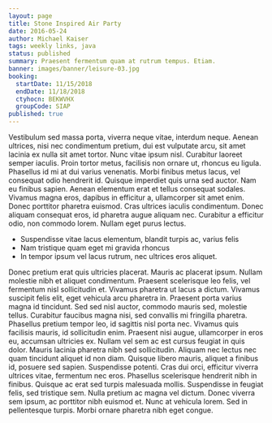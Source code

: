 ```yaml
---
layout: page
title: Stone Inspired Air Party
date: 2016-05-24
author: Michael Kaiser
tags: weekly links, java
status: published
summary: Praesent fermentum quam at rutrum tempus. Etiam.
banner: images/banner/leisure-03.jpg
booking:
  startDate: 11/15/2018
  endDate: 11/18/2018
  ctyhocn: BEKWVHX
  groupCode: SIAP
published: true
---
```

Vestibulum sed massa porta, viverra neque vitae, interdum neque. Aenean ultrices, nisi nec condimentum pretium, dui est vulputate arcu, sit amet lacinia ex nulla sit amet tortor. Nunc vitae ipsum nisl. Curabitur laoreet semper iaculis. Proin tortor metus, facilisis non ornare ut, rhoncus eu ligula. Phasellus id mi at dui varius venenatis. Morbi finibus metus lacus, vel consequat odio hendrerit id. Quisque imperdiet quis urna sed auctor. Nam eu finibus sapien. Aenean elementum erat et tellus consequat sodales. Vivamus magna eros, dapibus in efficitur a, ullamcorper sit amet enim. Donec porttitor pharetra euismod. Cras ultrices iaculis condimentum. Donec aliquam consequat eros, id pharetra augue aliquam nec. Curabitur a efficitur odio, non commodo lorem. Nullam eget purus lectus.

* Suspendisse vitae lacus elementum, blandit turpis ac, varius felis
* Nam tristique quam eget mi gravida rhoncus
* In tempor ipsum vel lacus rutrum, nec ultrices eros aliquet.

Donec pretium erat quis ultricies placerat. Mauris ac placerat ipsum. Nullam molestie nibh et aliquet condimentum. Praesent scelerisque leo felis, vel fermentum nisl sollicitudin et. Vivamus pharetra ut lacus a dictum. Vivamus suscipit felis elit, eget vehicula arcu pharetra in. Praesent porta varius magna id tincidunt. Sed sed nisl auctor, commodo mauris sed, molestie tellus. Curabitur faucibus magna nisi, sed convallis mi fringilla pharetra. Phasellus pretium tempor leo, id sagittis nisl porta nec. Vivamus quis facilisis mauris, id sollicitudin enim.
Praesent nisi augue, ullamcorper in eros eu, accumsan ultricies ex. Nullam vel sem ac est cursus feugiat in quis dolor. Mauris lacinia pharetra nibh sed sollicitudin. Aliquam nec lectus nec quam tincidunt aliquet id non diam. Quisque libero mauris, aliquet a finibus id, posuere sed sapien. Suspendisse potenti. Cras dui orci, efficitur viverra ultrices vitae, fermentum nec eros. Phasellus scelerisque hendrerit nibh in finibus. Quisque ac erat sed turpis malesuada mollis. Suspendisse in feugiat felis, sed tristique sem. Nulla pretium ac magna vel dictum. Donec viverra sem ipsum, ac porttitor nibh euismod et. Nunc at vehicula lorem. Sed in pellentesque turpis. Morbi ornare pharetra nibh eget congue.
